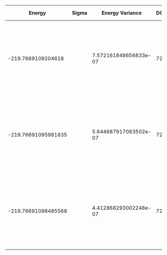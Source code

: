 | Energy              | Sigma | Energy Variance       | DOF | Einf                | Method                                                       | Data Repository |
|---------------------|-------|-----------------------|-----|---------------------|--------------------------------------------------------------|-----------------|
| -219.7669109204618  |       | 7.572161848656833e-07 | 72  | -207.75401831939325 | DMRG (bond dimension 310) using fork tensor product states with U(1) symmetry for charge sector |                 |
| -219.76691095981835 |       | 5.644687917083502e-07 | 72  | -207.75401831939325 | DMRG (bond dimension 330) using fork tensor product states with U(1) symmetry for charge sector |                 |
| -219.76691098485568 |       | 4.412868293002248e-07 | 72  | -207.75401831939325 | DMRG (bond dimension 350) using fork tensor product states with U(1) symmetry for charge sector |                 |
